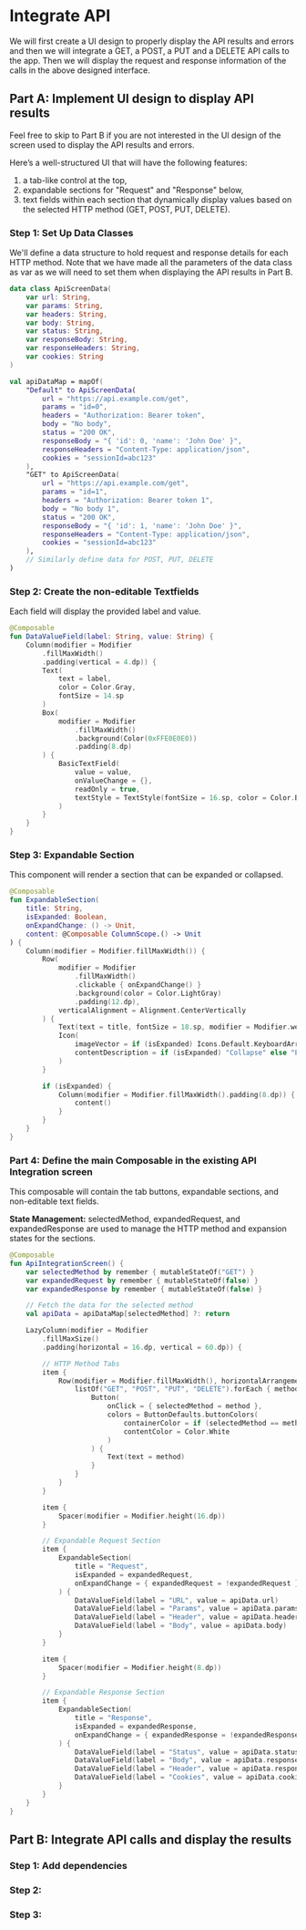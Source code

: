 # Integrate API

We will first create a UI design to properly display the API results and errors
and then we will integrate a GET, a POST, a PUT and a DELETE API calls to the app.
Then we will display the request and response information of the calls in the
above designed interface.

## Part A: Implement UI design to display API results
Feel free to skip to Part B if you are not interested in the UI design of the
screen used to display the API results and errors.

Here’s a well-structured UI that will have the following features:
1. a tab-like control at the top, 
2. expandable sections for "Request" and "Response" below, 
3. text fields within each section that dynamically display values based on the 
selected HTTP method (GET, POST, PUT, DELETE).

### Step 1: Set Up Data Classes
We'll define a data structure to hold request and response details for each HTTP 
method. Note that we have made all the parameters of the data class as var as we
will need to set them when displaying the API results in Part B.

```kotlin
data class ApiScreenData(
    var url: String,
    var params: String,
    var headers: String,
    var body: String,
    var status: String,
    var responseBody: String,
    var responseHeaders: String,
    var cookies: String
)

val apiDataMap = mapOf(
    "Default" to ApiScreenData(
        url = "https://api.example.com/get",
        params = "id=0",
        headers = "Authorization: Bearer token",
        body = "No body",
        status = "200 OK",
        responseBody = "{ 'id': 0, 'name': 'John Doe' }",
        responseHeaders = "Content-Type: application/json",
        cookies = "sessionId=abc123"
    ),
    "GET" to ApiScreenData(
        url = "https://api.example.com/get",
        params = "id=1",
        headers = "Authorization: Bearer token 1",
        body = "No body 1",
        status = "200 OK",
        responseBody = "{ 'id': 1, 'name': 'John Doe' }",
        responseHeaders = "Content-Type: application/json",
        cookies = "sessionId=abc123"
    ),
    // Similarly define data for POST, PUT, DELETE
)
```

### Step 2: Create the non-editable Textfields
Each field will display the provided label and value.
```kotlin
@Composable
fun DataValueField(label: String, value: String) {
    Column(modifier = Modifier
        .fillMaxWidth()
        .padding(vertical = 4.dp)) {
        Text(
            text = label,
            color = Color.Gray,
            fontSize = 14.sp
        )
        Box(
            modifier = Modifier
                .fillMaxWidth()
                .background(Color(0xFFE0E0E0))
                .padding(8.dp)
        ) {
            BasicTextField(
                value = value,
                onValueChange = {},
                readOnly = true,
                textStyle = TextStyle(fontSize = 16.sp, color = Color.Black)
            )
        }
    }
}
```

### Step 3: Expandable Section
This component will render a section that can be expanded or collapsed.

```kotlin
@Composable
fun ExpandableSection(
    title: String,
    isExpanded: Boolean,
    onExpandChange: () -> Unit,
    content: @Composable ColumnScope.() -> Unit
) {
    Column(modifier = Modifier.fillMaxWidth()) {
        Row(
            modifier = Modifier
                .fillMaxWidth()
                .clickable { onExpandChange() }
                .background(color = Color.LightGray)
                .padding(12.dp),
            verticalAlignment = Alignment.CenterVertically
        ) {
            Text(text = title, fontSize = 18.sp, modifier = Modifier.weight(1f))
            Icon(
                imageVector = if (isExpanded) Icons.Default.KeyboardArrowDown else Icons.Default.KeyboardArrowRight,
                contentDescription = if (isExpanded) "Collapse" else "Expand"
            )
        }

        if (isExpanded) {
            Column(modifier = Modifier.fillMaxWidth().padding(8.dp)) {
                content()
            }
        }
    }
}
```

### Part 4: Define the main Composable in the existing API Integration screen
This composable will contain the tab buttons, expandable sections, and non-editable 
text fields.

**State Management:** selectedMethod, expandedRequest, and expandedResponse are 
used to manage the HTTP method and expansion states for the sections.

```kotlin
@Composable
fun ApiIntegrationScreen() {
    var selectedMethod by remember { mutableStateOf("GET") }
    var expandedRequest by remember { mutableStateOf(false) }
    var expandedResponse by remember { mutableStateOf(false) }

    // Fetch the data for the selected method
    val apiData = apiDataMap[selectedMethod] ?: return

    LazyColumn(modifier = Modifier
        .fillMaxSize()
        .padding(horizontal = 16.dp, vertical = 60.dp)) {

        // HTTP Method Tabs
        item {
            Row(modifier = Modifier.fillMaxWidth(), horizontalArrangement = Arrangement.SpaceBetween) {
                listOf("GET", "POST", "PUT", "DELETE").forEach { method ->
                    Button(
                        onClick = { selectedMethod = method },
                        colors = ButtonDefaults.buttonColors(
                            containerColor = if (selectedMethod == method) Color.Blue else Color.LightGray,
                            contentColor = Color.White
                        )
                    ) {
                        Text(text = method)
                    }
                }
            }
        }

        item {
            Spacer(modifier = Modifier.height(16.dp))
        }

        // Expandable Request Section
        item {
            ExpandableSection(
                title = "Request",
                isExpanded = expandedRequest,
                onExpandChange = { expandedRequest = !expandedRequest }
            ) {
                DataValueField(label = "URL", value = apiData.url)
                DataValueField(label = "Params", value = apiData.params)
                DataValueField(label = "Header", value = apiData.headers)
                DataValueField(label = "Body", value = apiData.body)
            }
        }

        item {
            Spacer(modifier = Modifier.height(8.dp))
        }

        // Expandable Response Section
        item {
            ExpandableSection(
                title = "Response",
                isExpanded = expandedResponse,
                onExpandChange = { expandedResponse = !expandedResponse }
            ) {
                DataValueField(label = "Status", value = apiData.status)
                DataValueField(label = "Body", value = apiData.responseBody)
                DataValueField(label = "Header", value = apiData.responseHeaders)
                DataValueField(label = "Cookies", value = apiData.cookies)
            }
        }
    }
}
```

## Part B: Integrate API calls and display the results

### Step 1: Add dependencies

### Step 2:

### Step 3: